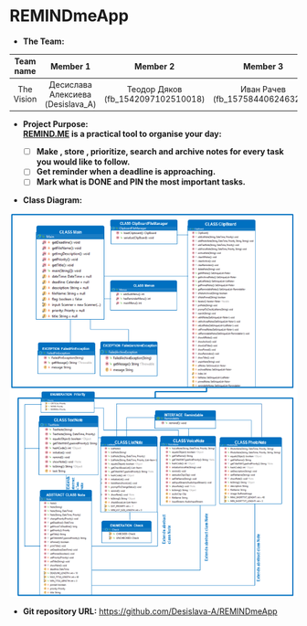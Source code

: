 # REMINDmeApp

- **The Team:**

| Team name | Member 1 | Member 2 | Member 3 |
| :---------: | :--------: | :--------: | :--------: |
|The Vision |Десислава Алексиева (Desislava_A)|Теодор Дяков (fb_1542097102510018)|Иван Рачев (fb_1575844062463240)|

 - **Project Purpose:**  
	 **[REMIND.ME](https://github.com/Desislava-A/REMINDmeApp/tree/master/RemindMebyTheVisionTeam)  is a practical tool to organise your day:**
	     
	 - [ ] **Make , store , prioritize, search and archive notes for every task you would like to follow.**
	 - [ ] **Get reminder when a deadline is approaching.**
	 - [ ] **Mark what is DONE and PIN the most important tasks.**

  - **Class Diagram:** 
  
  ![Class Diagram](REMIND_ME_APP_CLASS_DIAGRAM--NOTITLE.png)




  -  **Git repository URL:** 
     https://github.com/Desislava-A/REMINDmeApp
